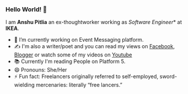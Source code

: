 ### Hello World! 👋

I am **Anshu Pitlia** an ex-thoughtworker working as *Software Engineer** at **IKEA**.

 - 🔭 I’m currently working on Event Messaging platform.
 - ✍️ I'm also a writer/poet and you can read my views on [Facebook]( https://www.facebook.com/anshu.pitlia/), [Blogger](http://anshupitlia.blogspot.com/) or watch some of my videos on [Youtube](https://www.youtube.com/watch?v=6Ja0RWcgwoI)
 - 📚 Currently I'm reading People on Platform 5. 
 - 😄 Pronouns: She/Her
 - ⚡  Fun fact: Freelancers originally referred to self-employed, sword-wielding mercenaries: literally “free lancers.”
 
<!--
**anshupitlia/anshupitlia** is a ✨ _special_ ✨ repository because its `README.md` (this file) appears on your GitHub profile.

Here are some ideas to get you started:

- 🔭 I’m currently working on ...
- 🌱 I’m currently learning ...
- 👯 I’m looking to collaborate on ...
- 🤔 I’m looking for help with ...
- 💬 Ask me about ...
- 📫 How to reach me: ...
- 😄 Pronouns: ...
- ⚡ Fun fact: ...
-->
